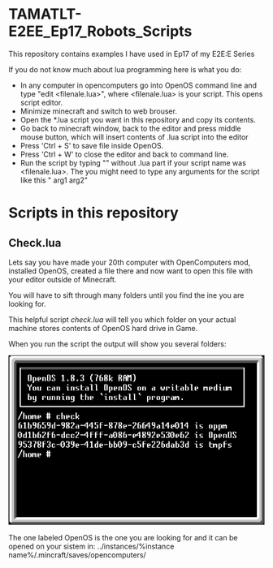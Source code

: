 # TAMATLT-E2EE_Ep17_Robots_Scripts
This repository contains examples I have used in Ep17 of my E2E:E Series

If you do not know much about lua programming here is what you do:

- In any computer in opencomputers go into OpenOS command line and type "edit <filenale.lua>", where <filenale.lua> is your script. This opens script editor.
- Minimize minecraft and switch to web brouser.
- Open the *.lua script you want in this repository and copy its contents.
- Go back to minecraft window, back to the editor and press middle mouse button, which will insert contents of .lua script into the editor
- Press 'Ctrl + S' to save file inside OpenOS.
- Press 'Ctrl + W' to close the editor and back to command line.
- Run the script by typing "<filename>" without .lua part if your script name was <filenale.lua>. The you might need to type any arguments for the script like this "<filename> arg1 arg2"

# Scripts in this repository

## Check.lua

Lets say you have made your 20th computer with OpenComputers mod, installed OpenOS, created a file there and now want to open this file with your editor outside of Minecraft.

You will have to sift through many folders until you find the ine you are looking for.

This helpful script *check.lua* will tell you which folder on your actual machine stores contents of OpenOS hard drive in Game.

When you run the script the output will show you several folders:

![Alt text](Img/CheckExample.png?raw=true "Example for Check.lua")

The one labeled OpenOS is the one you are looking for and it can be opened on your sistem in:
../instances/%instance name%/.mincraft/saves/opencomputers/


